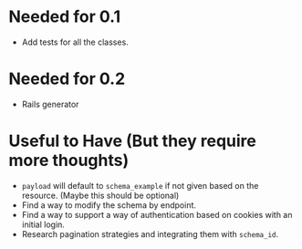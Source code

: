 # Needed for 0.1
- Add tests for all the classes.

# Needed for 0.2
- Rails generator

# Useful to Have (But they require more thoughts)
- `payload` will default to `schema_example` if not given based on the resource. (Maybe this should be optional)
- Find a way to modify the schema by endpoint.
- Find a way to support a way of authentication based on cookies with an initial login.
- Research pagination strategies and integrating them with `schema_id`.
